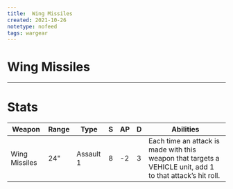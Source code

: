 ```yaml
---
title:  Wing Missiles
created: 2021-10-26
notetype: nofeed
tags: wargear
---
```


# Wing Missiles

---

# Stats

| Weapon        | Range | Type      | S   | AP  | D   | Abilities                                                                                                  |
| ------------- | ----- | --------- | --- | --- | --- | ---------------------------------------------------------------------------------------------------------- |
| Wing Missiles | 24"   | Assault 1 | 8   | -2  | 3   | Each time an attack is made with this weapon that targets a VEHICLE unit, add 1 to that attack’s hit roll. |